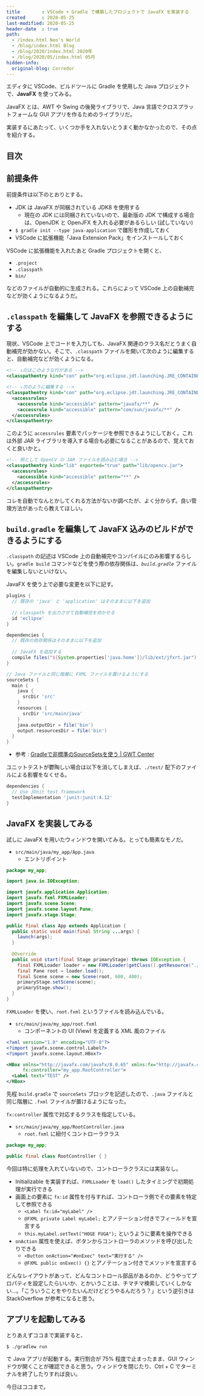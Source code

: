 ```yaml
---
title        : VSCode + Gradle で構築したプロジェクトで JavaFX を実装する
created      : 2020-05-25
last-modified: 2020-05-25
header-date  : true
path:
  - /index.html Neo's World
  - /blog/index.html Blog
  - /blog/2020/index.html 2020年
  - /blog/2020/05/index.html 05月
hidden-info:
  original-blog: Corredor
---
```


エディタに VSCode、ビルドツールに Gradle を使用した Java プロジェクトで、**JavaFX** を使ってみる。

JavaFX とは、AWT や Swing の後発ライブラリで、Java 言語でクロスプラットフォームな GUI アプリを作るためのライブラリだ。

実装するにあたって、いくつか手を入れないとうまく動かなかったので、その点を紹介する。

## 目次

## 前提条件

前提条件は以下のとおりとする。

- JDK は JavaFX が同梱されている JDK8 を使用する
  - 現在の JDK には同梱されていないので、最新版の JDK で構成する場合は、OpenJDK と OpenJFX を入れる必要があるらしい (試していない)
- `$ gradle init --type java-application` で雛形を作成しておく
- VSCode に拡張機能「Java Extension Pack」をインストールしておく

VSCode に拡張機能を入れたあと Gradle プロジェクトを開くと、

- `.project`
- `.classpath`
- `bin/`

などのファイルが自動的に生成される。これらによって VSCode 上の自動補完などが効くようになるようだ。

## `.classpath` を編集して JavaFX を参照できるようにする

現状、VSCode 上でコードを入力しても、JavaFX 関連のクラス名だとうまく自動補完が効かない。そこで、`.classpath` ファイルを開いて次のように編集すると、自動補完などが効くようになる。

```xml
<!-- ↓元はこのような行がある -->
<classpathentry kind="con" path="org.eclipse.jdt.launching.JRE_CONTAINER/org.eclipse.jdt.internal.debug.ui.launcher.StandardVMType/JavaSE-1.8/" />

<!-- ↓次のように編集する -->
<classpathentry kind="con" path="org.eclipse.jdt.launching.JRE_CONTAINER/org.eclipse.jdt.internal.debug.ui.launcher.StandardVMType/JavaSE-1.8/">
  <accessrules>
    <accessrule kind="accessible" pattern="javafx/**" />
    <accessrule kind="accessible" pattern="com/sun/javafx/**" />
  </accessrules>
</classpathentry>
```

このように `accessrules` 要素でパッケージを参照できるようにしておく。これは外部 JAR ライブラリを導入する場合も必要になることがあるので、覚えておくと良いかと。

```xml
<!-- 例として OpenCV の JAR ファイルを読み込む場合 -->
<classpathentry kind="lib" exported="true" path="lib/opencv.jar">
  <accessrules>
    <accessible kind="accessible" pattern="**" />
  </accessrules>
</classpathentry>
```

コレを自動でなんとかしてくれる方法がないか調べたが、よく分からず。良い管理方法があったら教えてほしい。

## `build.gradle` を編集して JavaFX 込みのビルドができるようにする

`.classpath` の記述は VSCode 上の自動補完やコンパイルにのみ影響するらしい。`gradle build` コマンドなどを使う際の依存関係は、*`build.gradle`* ファイルを編集しないといけない。

JavaFX を使う上で必要な変更を以下に記す。

```groovy
plugins {
  // 既存の 'java' と 'application' はそのままに以下を追加
  
  // classpath を出力させて自動補完を効かせる
  id 'eclipse'
}

dependencies {
  // 既存の依存関係はそのままに以下を追加
  
  // JavaFX を追加する
  compile files("${System.properties['java.home']}/lib/ext/jfxrt.jar")
}

// Java ファイルと同じ階層に FXML ファイルを置けるようにする
sourceSets {
  main {
    java {
      srcDir 'src'
    }
    resources {
      srcDir 'src/main/java'
    }
    java.outputDir = file('bin')
    output.resourcesDir = file('bin')
  }
}
```

- 参考 : [Gradleで非標準のSourceSetsを使う | GWT Center](https://www.gwtcenter.com/using-nonstandard-sourcesets-on-gradle)

ユニットテストが鬱陶しい場合は以下を消してしまえば、`./test/` 配下のファイルによる影響をなくせる。

```groovy
dependencies {
  // Use JUnit test framework
  testImplementation 'junit:junit:4.12'
}
```

## JavaFX を実装してみる

試しに JavaFX を用いたウィンドウを開いてみる。とっても簡素なモノだ。

- `src/main/java/my_app/App.java`
  - エントリポイント

```java
package my_app;

import java.io.IOException;

import javafx.application.Application;
import javafx.fxml.FXMLLoader;
import javafx.scene.Scene;
import javafx.scene.layout.Pane;
import javafx.stage.Stage;

public final class App extends Application {
  public static void main(final String ...args) {
    launch(args);
  }
  
  @Override
  public void start(final Stage primaryStage) throws IOException {
    final FXMLLoader loader = new FXMLLoader(getClass().getResource("./root.fxml"));
    final Pane root = loader.load();
    final Scene scene = new Scene(root, 600, 400);
    primaryStage.setScene(scene);
    primaryStage.show();
  }
}
```

`FXMLLoader` を使い、`root.fxml` というファイルを読み込んでいる。

- `src/main/java/my_app/root.fxml`
  - コンポーネントの UI (View) を定義する XML 風のファイル

```xml
<?xml version="1.0" encoding="UTF-8"?>
<?import javafx.scene.control.Label?>
<?import javafx.scene.layout.HBox?>

<HBox xmlns="http://javafx.com/javafx/8.0.65" xmlns:fx="http://javafx.com/fxml/1"
      fx:controller="my_app.RootController">
  <Label text="TEST" />
</HBox>
```

先程 `build.gradle` で `sourceSets` ブロックを記述したので、`.java` ファイルと同じ階層に `.fxml` ファイルが置けるようになった。

`fx:controller` 属性で対応するクラスを指定している。

- `src/main/java/my_app/RootController.java`
  - `root.fxml` に紐付くコントローラクラス

```java
package my_app;

public final class RootController { }
```

今回は特に処理を入れていないので、コントローラクラスには実装なし。

- Initializable を実装すれば、`FXMLLoader` を `load()` したタイミングで初期処理が実行できる
- 画面上の要素に `fx:id` 属性を付与すれば、コントローラ側でその要素を特定して参照できる
  - `<Label fx:id="myLabel" />`
  - `@FXML private Label myLabel;` とアノテーション付きでフィールドを宣言する
  - `this.myLabel.setText("HOGE FUGA");` というように要素を操作できる
- `onAction` 属性を使えば、ボタンからコントローラのメソッドを呼び出したりできる
  - `<Button onAction="#onExec" text="実行する" />`
  - `@FXML public onExec() {}` とアノテーション付きでメソッドを宣言する

どんなレイアウトがあって、どんなコントロール部品があるのか、どうやってプロパティを設定したらいいか、とかいうことは、チマチマ検索していくしかない…。「こういうことをやりたいんだけどどうやるんだろう？」という逆引きは StackOverflow が参考になると思う。

## アプリを起動してみる

とりあえずココまで実装すると、

```bash
$ ./gradlew run
```

で Java アプリが起動する。実行割合が 75% 程度で止まったまま、GUI ウィンドウが開くことが確認できると思う。ウィンドウを閉じたり、Ctrl + C でターミナルを終了したりすれば良い。

今日はココまで。
